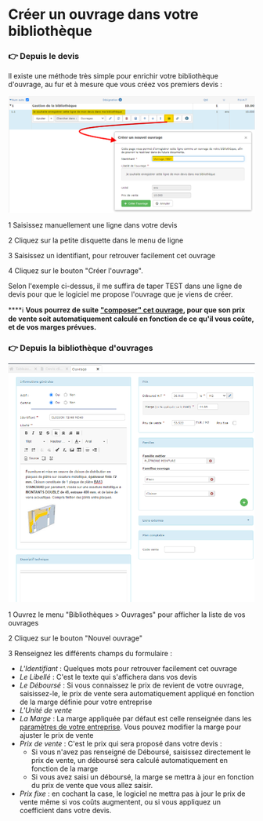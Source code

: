 # Créer un ouvrage dans votre bibliothèque

### 👉 Depuis le devis

Il existe une méthode très simple pour enrichir votre bibliothèque d'ouvrage, au fur et à mesure que vous créez vos premiers devis :

![](../../../.gitbook/assets/creer_ouvrage_depuis_devis.png)

1 Saisissez manuellement une ligne dans votre devis

2 Cliquez sur la petite disquette dans le menu de ligne

3 Saisissez un identifiant, pour retrouver facilement cet ouvrage

4 Cliquez sur le bouton "Créer l'ouvrage".

Selon l'exemple ci-dessus, il me suffira de taper TEST dans une ligne de devis pour que le logiciel me propose l'ouvrage que je viens de créer.

\*\*\*\*ℹ **Vous pourrez de suite** [**"composer" cet ouvrage**](./#la-composition-des-ouvrages)**, pour que son prix de vente soit automatiquement calculé en fonction de ce qu'il vous coûte, et de vos marges prévues.**



### 👉 Depuis la bibliothèque d'ouvrages

![](../../../.gitbook/assets/bib_ouvrage.png)

1 Ouvrez le menu "Bibliothèques &gt; Ouvrages" pour afficher la liste de vos ouvrages

2 Cliquez sur le bouton "Nouvel ouvrage"

3 Renseignez les différents champs du formulaire :

* _L'Identifiant_ : Quelques mots pour retrouver facilement cet ouvrage
* _Le Libellé_ : C'est le texte qui s'affichera dans vos devis
* _Le Déboursé_ : Si vous connaissez le prix de revient de votre ouvrage, saisissez-le, le prix de vente sera automatiquement appliqué en fonction de la marge définie pour votre entreprise
* _L'Unité de vente_
* _La Marge_ : La marge appliquée par défaut est celle renseignée dans les [paramètres de votre entreprise](../../../aide-au-demarrage/parametrage-de-mon-entreprise/). Vous pouvez modifier la marge pour ajuster le prix de vente
* _Prix de vente_ : C'est le prix qui sera proposé dans votre devis :
  * Si vous n'avez pas renseigné de Déboursé, saisissez directement le prix de vente, un déboursé sera calculé automatiquement en fonction de la marge
  * Si vous avez saisi un déboursé, la marge se mettra à jour en fonction du prix de vente que vous allez saisir.
* _Prix fixe_ : en cochant la case, le logiciel ne mettra pas à jour le prix de vente même si vos coûts augmentent, ou si vous appliquez un coefficient dans votre devis.


